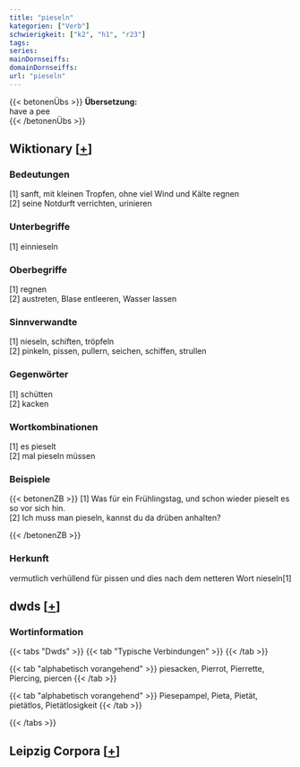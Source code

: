 ```yaml
---
title: "pieseln"
kategorien: ["Verb"]
schwierigkeit: ["k2", "h1", "r23"]
tags:
series:
mainDornseiffs:
domainDornseiffs:
url: "pieseln"
---
```


{{< betonenÜbs >}}
**Übersetzung:**  
have a pee  
{{< /betonenÜbs >}}

## Wiktionary [[+](https://de.wiktionary.org/wiki/pieseln)]

### Bedeutungen
[1] sanft, mit kleinen Tropfen, ohne viel Wind und Kälte regnen  
[2] seine Notdurft verrichten, urinieren  

### Unterbegriffe
[1] einnieseln  

### Oberbegriffe
[1] regnen  
[2] austreten, Blase entleeren, Wasser lassen  

### Sinnverwandte
[1] nieseln, schiften, tröpfeln  
[2] pinkeln, pissen, pullern, seichen, schiffen, strullen  

### Gegenwörter
[1] schütten  
[2] kacken  

### Wortkombinationen
[1] es pieselt  
[2] mal pieseln müssen  

### Beispiele
{{< betonenZB >}}
[1] Was für ein Frühlingstag, und schon wieder pieselt es so vor sich hin.  
[2] Ich muss man pieseln, kannst du da drüben anhalten?  

{{< /betonenZB >}}
### Herkunft
vermutlich verhüllend für pissen und dies nach dem netteren Wort nieseln[1]  



## dwds [[+](https://www.dwds.de/wb/pieseln)]

### Wortinformation
{{< tabs "Dwds" >}}
{{< tab "Typische Verbindungen" >}}
{{< /tab >}}

{{< tab "alphabetisch vorangehend" >}}
piesacken, Pierrot, Pierrette, Piercing, piercen
{{< /tab >}}

{{< tab "alphabetisch vorangehend" >}}
Piesepampel, Pieta, Pietät, pietätlos, Pietätlosigkeit
{{< /tab >}}

{{< /tabs >}}

## Leipzig Corpora [[+](https://corpora.uni-leipzig.de/en/res?word=pieseln&corpusId=deu_newscrawl-public_2018)]


